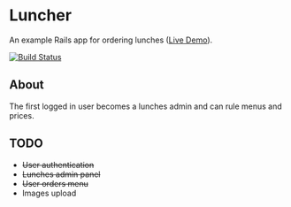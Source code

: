 # Luncher

An example Rails app for ordering lunches ([Live Demo](https://zluncher.herokuapp.com "Live Demo")).

[![Build Status](https://travis-ci.org/zinovyev/luncher.svg?branch=master)](https://travis-ci.org/zinovyev/luncher)

## About
The first logged in user becomes a lunches admin and can rule menus and prices.

## TODO
* ~~User authentication~~
* ~~Lunches admin panel~~
* ~~User orders menu~~
* Images upload


